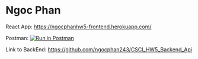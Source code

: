 # Ngoc Phan

React App:
https://ngocphanhw5-frontend.herokuapp.com/

Postman:
[![Run in Postman](https://run.pstmn.io/button.svg)](https://god.postman.co/run-collection/35fdabc007772628def0?action=collection%2Fimport#?env%5BHomework5_NgocHan%5D=W3sia2V5IjoiVU5JUVVFX0tFWSIsInZhbHVlIjoidW5pcXVlX2tleSIsImVuYWJsZWQiOnRydWUsInR5cGUiOiJkZWZhdWx0In0seyJrZXkiOiJTRUNSRVRfS0VZIiwidmFsdWUiOiJsYXNqZGhmYWxzamRmIiwiZW5hYmxlZCI6dHJ1ZSwidHlwZSI6ImRlZmF1bHQifSx7ImtleSI6InRva2VuIiwidmFsdWUiOiIiLCJlbmFibGVkIjp0cnVlLCJ0eXBlIjoiYW55In0seyJrZXkiOiJqd3QiLCJ2YWx1ZSI6IiIsImVuYWJsZWQiOmZhbHNlLCJ0eXBlIjoiZGVmYXVsdCJ9XQ==)

Link to BackEnd:
https://github.com/ngocphan243/CSCI_HW5_Backend_Api

